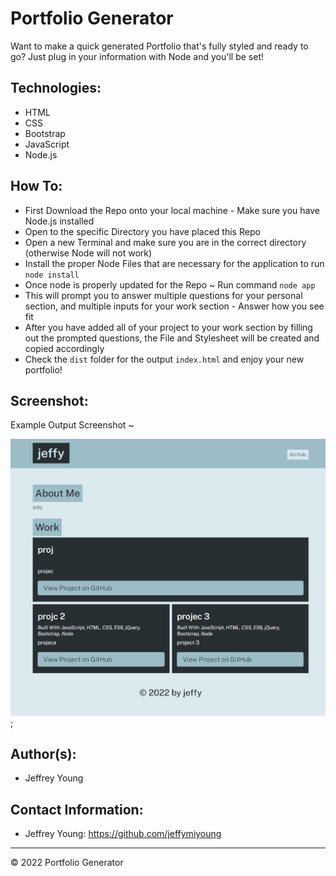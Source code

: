 # Portfolio Generator 
Want to make a quick generated Portfolio that's fully styled and ready to go? Just plug in your information with Node and you'll be set!

## Technologies:
* HTML
* CSS
* Bootstrap
* JavaScript
* Node.js

## How To:
* First Download the Repo onto your local machine - Make sure you have Node.js installed
* Open to the specific Directory you have placed this Repo
* Open a new Terminal and make sure you are in the correct directory (otherwise Node will not work)
* Install the proper Node Files that are necessary for the application to run `node install`
* Once node is properly updated for the Repo ~ Run command `node app`
* This will prompt you to answer multiple questions for your personal section, and multiple inputs for your work section - Answer how you see fit
* After you have added all of your project to your work section by filling out the prompted questions, the File and Stylesheet will be created and copied accordingly
* Check the `dist` folder for the output `index.html` and enjoy your new portfolio!

## Screenshot:
Example Output Screenshot ~

![This is an example screenshot of the Node Generated Portfolio Page ~ Input your specific information to have one created for you!](./images/example%20screenshot.JPG);

## Author(s):
* Jeffrey Young

## Contact Information:
* Jeffrey Young: https://github.com/jeffymiyoung

---

© 2022 Portfolio Generator
